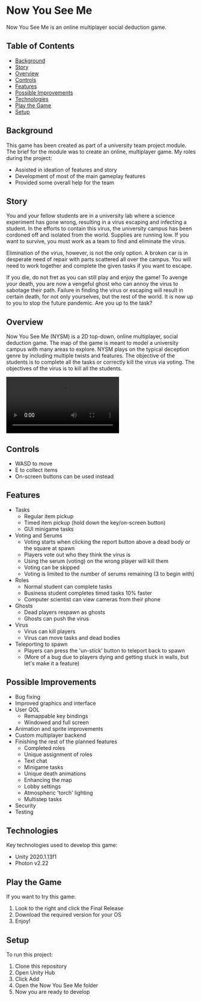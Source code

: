 # Now You See Me
Now You See Me is an online multiplayer social deduction game.

## Table of Contents
* [Background](#background)
* [Story](#story)
* [Overview](#overview)
* [Controls](#controls)
* [Features](#features)
* [Possible Improvements](#possible-improvements)
* [Technologies](#technologies)
* [Play the Game](#play-the-game)
* [Setup](#setup)

## Background
This game has been created as part of a university team project module. The brief for the module was to create an online, multiplayer game. My roles during the project:
* Assisted in ideation of features and story
* Development of most of the main gameplay features
* Provided some overall help for the team

## Story
You and your fellow students are in a university lab where a science experiment has gone wrong, resulting in a virus escaping and infecting a student. In the efforts to contain this virus, the university campus has been cordoned off and isolated from the world. Supplies are running low. If you want to survive, you must work as a team to find and eliminate the virus.

Elimination of the virus, however, is not the only option. A broken car is in desperate need of repair with parts scattered all over the campus. You will need to work together and complete the given tasks if you want to escape.

If you die, do not fret as you can still play and enjoy the game! To avenge your death, you are now a vengeful ghost who can annoy the virus to sabotage their path.
Failure in finding the virus or escaping will result in certain death, for not only yourselves, but the rest of the world. It is now up to you to stop the future pandemic. Are you up to the task?

## Overview
Now You See Me (NYSM) is a 2D top-down, online multiplayer, social deduction game. The map of the game is meant to model a university campus with many areas to explore. NYSM plays on the typical deception genre by including multiple twists and features. The objective of the students is to complete all the tasks or correctly kill the virus via voting. The objectives of the virus is to kill all the students.

![Gameplay](https://user-images.githubusercontent.com/72221490/116595725-85447780-a91b-11eb-9229-0089bc970adc.mp4)

## Controls
* WASD to move
* E to collect items
* On-screen buttons can be used instead

## Features
* Tasks
  * Regular item pickup
  * Timed item pickup (hold down the key/on-screen button)
  * GUI minigame tasks
* Voting and Serums
  * Voting starts when clicking the report button above a dead body or the square at spawn 
  * Players vote out who they think the virus is
  * Using the serum (voting) on the wrong player will kill them
  * Voting can be skipped
  * Voting is limited to the number of serums remaining (3 to begin with) 
* Roles
  * Normal student can complete tasks
  * Business student completes timed tasks 10% faster
  * Computer scientist can view cameras from their phone 
* Ghosts
  * Dead players respawn as ghosts
  * Ghosts can push the virus 
* Virus
  * Virus can kill players
  * Virus can move tasks and dead bodies
* Teleporting to spawn
  * Players can press the 'un-stick' button to teleport back to spawn
  * (More of a bug due to players dying and getting stuck in walls, but let's make it a feature)

## Possible Improvements
* Bug fixing
* Improved graphics and interface
* User QOL
  * Remappable key bindings
  * Windowed and full screen
* Animation and sprite improvements
* Custom multiplayer backend
* Finishing the rest of the planned features
  * Completed roles
  * Unique assignment of roles
  * Text chat
  * Minigame tasks
  * Unique death animations
  * Enhancing the map
  * Lobby settings
  * Atmospheric 'torch' lighting
  * Multistep tasks
* Security
* Testing

## Technologies
Key technologies used to develop this game:
* Unity 2020.1.13f1
* Photon v2.22

## Play the Game
If you want to try this game:
1. Look to the right and click the Final Release
2. Download the required version for your OS
3. Enjoy!

## Setup
To run this project:
1. Clone this repository
2. Open Unity Hub
3. Click Add
4. Open the Now You See Me folder
5. Now you are ready to develop
